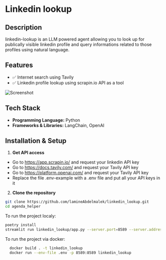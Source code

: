 #  Linkedin lookup

##  Description
linkedin-lookup is an LLM powered agent allowing you to look up for publically visible linkedin profile and query informations related to those profiles using natural language.

##  Features
- ✅ Internet search using Tavily
- ✅ Linkedin profile lookup using scrapin.io API as a tool

![Screenshot](https://i.imgur.com/j1WQkBr.png)

##  Tech Stack
- **Programming Language:** Python
- **Frameworks & Libraries:** LangChain, OpenAI


##  Installation & Setup
1. **Get API access**
- Go to https://app.scrapin.io/ and request your linkedin API key
- Go to https://docs.tavily.com/ and request your Tavily API key
- Go to https://platform.openai.com/ and request your Tavily API key
- Replace the file .env-example with a .env file and put all your API keys in it
  
2.  **Clone the repository**
   ```bash
   git clone https://github.com/lamineAbdelmalek/linkedin_lookup.git
   cd agenda_helper
```
   To run the project localy:
  ```bash
  poetry install
  streamlit run linkedin_lookup/app.py --server.port=8589 --server.address=0.0.0.0
```
  To run the project via docker:
  ```bash
    docker build . -t linkedin_lookup
    docker run --env-file .env -p 8589:8589 linkedin_lookup
```
  
